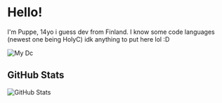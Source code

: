 # Hello!

I'm Puppe, 14yo i guess dev from Finland. I know some code languages (newest one being HolyC) idk anything to put here lol :D

![My Dc](https://discord-readme-badge.vercel.app/api?id=1103403294132543529)

## GitHub Stats
![GitHub Stats](https://github-readme-stats.vercel.app/api?username=PuppeDevelopement&show_icons=true&theme=radical)
